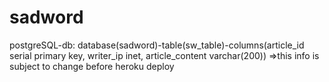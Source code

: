 # sadword

postgreSQL-db:
database(sadword)-table(sw_table)-columns(article_id serial primary key, writer_ip inet, article_content varchar(200))
=>this info is subject to change before heroku deploy
